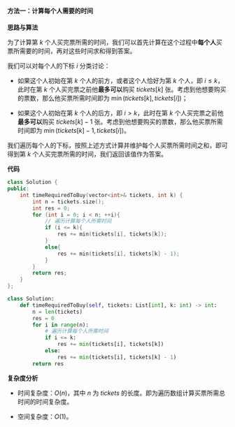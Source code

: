 #### 方法一：计算每个人需要的时间

**思路与算法**

为了计算第 $k$ 个人买完票所需的时间，我们可以首先计算在这个过程中**每个人**买票所需要的时间，再对这些时间求和得到答案。

我们可以对每个人的下标 $i$ 分类讨论：

- 如果这个人初始在第 $k$ 个人的前方，或者这个人恰好为第 $k$ 个人，即 $i \le k$，此时在第 $k$ 个人买完票之前他**最多可以**购买 $\textit{tickets}[k]$ 张。考虑到他想要购买的票数，那么他买票所需时间即为 $\min(\textit{tickets}[k], \textit{tickets}[i])$；

- 如果这个人初始在第 $k$ 个人的后方，即 $i > k$，此时在第 $k$ 个人买完票之前他**最多可以**购买 $\textit{tickets}[k] - 1$ 张。考虑到他想要购买的票数，那么他买票所需时间即为 $\min(\textit{tickets}[k] - 1, \textit{tickets}[i])$。

我们遍历每个人的下标，按照上述方式计算并维护每个人买票所需时间之和，即可得到第 $k$ 个人买完票所需的时间，我们返回该值作为答案。

**代码**

```C++ [sol1-C++]
class Solution {
public:
    int timeRequiredToBuy(vector<int>& tickets, int k) {
        int n = tickets.size();
        int res = 0;
        for (int i = 0; i < n; ++i){
            // 遍历计算每个人所需时间
            if (i <= k){
                res += min(tickets[i], tickets[k]);
            }
            else{
                res += min(tickets[i], tickets[k] - 1);
            }
        }
        return res;
    }
};
```


```Python [sol1-Python3]
class Solution:
    def timeRequiredToBuy(self, tickets: List[int], k: int) -> int:
        n = len(tickets)
        res = 0
        for i in range(n):
            # 遍历计算每个人所需时间
            if i <= k:
                res += min(tickets[i], tickets[k])
            else:
                res += min(tickets[i], tickets[k] - 1)
        return res
```


**复杂度分析**

- 时间复杂度：$O(n)$，其中 $n$ 为 $\textit{tickets}$ 的长度。即为遍历数组计算买票所需总时间的时间复杂度。

- 空间复杂度：$O(1)$。